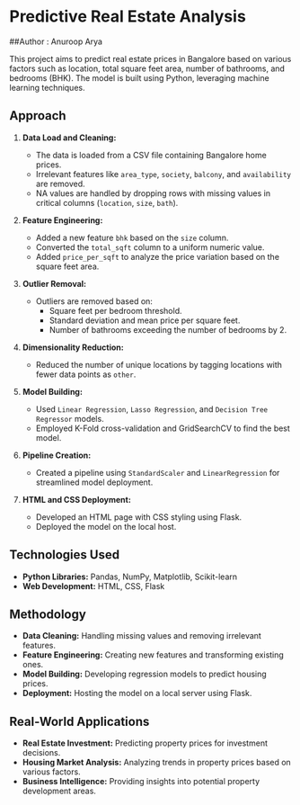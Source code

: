 # Predictive Real Estate Analysis

##Author : Anuroop Arya 

This project aims to predict real estate prices in Bangalore based on various factors such as location, total square feet area, number of bathrooms, and bedrooms (BHK). The model is built using Python, leveraging machine learning techniques.

## Approach

1. **Data Load and Cleaning:**
   - The data is loaded from a CSV file containing Bangalore home prices.
   - Irrelevant features like `area_type`, `society`, `balcony`, and `availability` are removed.
   - NA values are handled by dropping rows with missing values in critical columns (`location`, `size`, `bath`).

2. **Feature Engineering:**
   - Added a new feature `bhk` based on the `size` column.
   - Converted the `total_sqft` column to a uniform numeric value.
   - Added `price_per_sqft` to analyze the price variation based on the square feet area.

3. **Outlier Removal:**
   - Outliers are removed based on:
     - Square feet per bedroom threshold.
     - Standard deviation and mean price per square feet.
     - Number of bathrooms exceeding the number of bedrooms by 2.

4. **Dimensionality Reduction:**
   - Reduced the number of unique locations by tagging locations with fewer data points as `other`.

5. **Model Building:**
   - Used `Linear Regression`, `Lasso Regression`, and `Decision Tree Regressor` models.
   - Employed K-Fold cross-validation and GridSearchCV to find the best model.

6. **Pipeline Creation:**
   - Created a pipeline using `StandardScaler` and `LinearRegression` for streamlined model deployment.

7. **HTML and CSS Deployment:**
   - Developed an HTML page with CSS styling using Flask.
   - Deployed the model on the local host.

## Technologies Used

- **Python Libraries:** Pandas, NumPy, Matplotlib, Scikit-learn
- **Web Development:** HTML, CSS, Flask

## Methodology

- **Data Cleaning:** Handling missing values and removing irrelevant features.
- **Feature Engineering:** Creating new features and transforming existing ones.
- **Model Building:** Developing regression models to predict housing prices.
- **Deployment:** Hosting the model on a local server using Flask.

## Real-World Applications

- **Real Estate Investment:** Predicting property prices for investment decisions.
- **Housing Market Analysis:** Analyzing trends in property prices based on various factors.
- **Business Intelligence:** Providing insights into potential property development areas.

